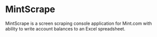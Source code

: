# MintScrape
MintScrape is a screen scraping console application for Mint.com with ability to write account balances to an Excel spreadsheet.
